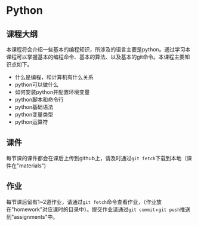 # Python

## 课程大纲

本课程将会介绍一些基本的编程知识，所涉及的语言主要是python。通过学习本课程可以掌握基本的编程命令、基本的算法、以及基本的git命令。本课程主要知识点如下。

- 什么是编程，和计算机有什么关系
- python可以做什么
- 如何安装python并配置环境变量
- python脚本和命令行
- python基础语法
- python变量类型
- python运算符

## 课件

每节课的课件都会在课后上传到github上，请及时通过```git fetch```下载到本地（课件在"materials")

## 作业

每节课后留有1~2道作业，请通过```git fetch```命令查看作业，（作业放在"homework"对应课时的目录中）。提交作业请通过```git commit```+```git push```推送到"assignments"中。




